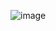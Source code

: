 ![image](https://github.com/Sushrut001/new_portfolio/assets/98377130/4a008620-1b24-478f-9aa7-91d468a27bb1) 
